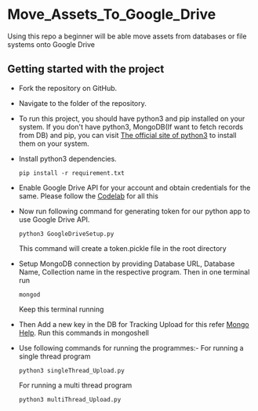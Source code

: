# Move_Assets_To_Google_Drive
Using this repo a beginner will be able move assets from databases or file systems onto Google Drive 

## Getting started with the project

* Fork the repository on GitHub.

* Navigate to the folder of the repository.

* To run this project, you should have python3 and pip installed on your system.
If you don't have python3, MongoDB(If want to fetch records from DB) and pip, you can visit [The official site of python3](https://www.python.org/download/releases/3.0/)
to install them on your system.

* Install python3 dependencies.  
  ```
  pip install -r requirement.txt
  ```

* Enable Google Drive API for your account and obtain credentials for the same. Please follow the [Codelab](https://codelabs.developers.google.com/codelabs/gsuite-apis-intro/#9) for all this

* Now run following command for generating token for our python app to use Google Drive API.
    ```
    python3 GoogleDriveSetup.py
    ```
    This command will create a token.pickle file in the root directory

* Setup MongoDB connection by providing Database URL, Database Name, Collection name in the respective program. Then in one terminal run 
    ```
    mongod
    ```
    Keep this terminal running

* Then Add a new key in the DB for Tracking Upload for this refer [Mongo Help](./mongo_setup.md). Run this commands in mongoshell

* Use following commands for running the programmes:-
    For running a single thread program 
    ```
    python3 singleThread_Upload.py
    ```
    For running a multi thread program
    ```
    python3 multiThread_Upload.py
    ```